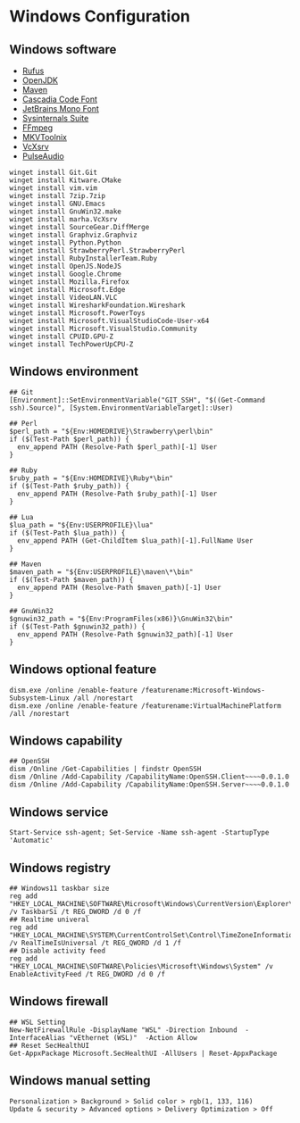 # Windows Configuration

## Windows software

- [Rufus](http://rufus.ie/)
- [OpenJDK](https://developers.redhat.com/products/openjdk/download)
- [Maven](https://maven.apache.org/download.cgi)
- [Cascadia Code Font](https://github.com/microsoft/cascadia-code)
- [JetBrains Mono Font](https://github.com/JetBrains/JetBrainsMono)
- [Sysinternals Suite](https://docs.microsoft.com/en-us/sysinternals/downloads/)
- [FFmpeg](https://www.gyan.dev/ffmpeg/builds/)
- [MKVToolnix](https://www.fosshub.com/MKVToolNix.html)
- [VcXsrv](https://sourceforge.net/projects/vcxsrv/)
- [PulseAudio](https://www.freedesktop.org/wiki/Software/PulseAudio/Ports/Windows/Support/)

```
winget install Git.Git
winget install Kitware.CMake
winget install vim.vim
winget install 7zip.7zip
winget install GNU.Emacs
winget install GnuWin32.make
winget install marha.VcXsrv
winget install SourceGear.DiffMerge
winget install Graphviz.Graphviz
winget install Python.Python
winget install StrawberryPerl.StrawberryPerl
winget install RubyInstallerTeam.Ruby
winget install OpenJS.NodeJS
winget install Google.Chrome
winget install Mozilla.Firefox
winget install Microsoft.Edge
winget install VideoLAN.VLC
winget install WiresharkFoundation.Wireshark
winget install Microsoft.PowerToys
winget install Microsoft.VisualStudioCode-User-x64
winget install Microsoft.VisualStudio.Community
winget install CPUID.GPU-Z
winget install TechPowerUpCPU-Z
```

## Windows environment

```
## Git
[Environment]::SetEnvironmentVariable("GIT_SSH", "$((Get-Command ssh).Source)", [System.EnvironmentVariableTarget]::User)

## Perl
$perl_path = "${Env:HOMEDRIVE}\Strawberry\perl\bin"
if ($(Test-Path $perl_path)) {
  env_append PATH (Resolve-Path $perl_path)[-1] User
}

## Ruby
$ruby_path = "${Env:HOMEDRIVE}\Ruby*\bin"
if ($(Test-Path $ruby_path)) {
  env_append PATH (Resolve-Path $ruby_path)[-1] User
}

## Lua
$lua_path = "${Env:USERPROFILE}\lua"
if ($(Test-Path $lua_path)) {
  env_append PATH (Get-ChildItem $lua_path)[-1].FullName User
}

## Maven
$maven_path = "${Env:USERPROFILE}\maven\*\bin"
if ($(Test-Path $maven_path)) {
  env_append PATH (Resolve-Path $maven_path)[-1] User
}

## GnuWin32
$gnuwin32_path = "${Env:ProgramFiles(x86)}\GnuWin32\bin"
if ($(Test-Path $gnuwin32_path)) {
  env_append PATH (Resolve-Path $gnuwin32_path)[-1] User
}
```

## Windows optional feature

```
dism.exe /online /enable-feature /featurename:Microsoft-Windows-Subsystem-Linux /all /norestart
dism.exe /online /enable-feature /featurename:VirtualMachinePlatform /all /norestart
```

## Windows capability

```
## OpenSSH
dism /Online /Get-Capabilities | findstr OpenSSH
dism /Online /Add-Capability /CapabilityName:OpenSSH.Client~~~~0.0.1.0
dism /Online /Add-Capability /CapabilityName:OpenSSH.Server~~~~0.0.1.0
```

## Windows service

```
Start-Service ssh-agent; Set-Service -Name ssh-agent -StartupType 'Automatic'
```

## Windows registry

```
## Windows11 taskbar size
reg add "HKEY_LOCAL_MACHINE\SOFTWARE\Microsoft\Windows\CurrentVersion\Explorer\Advanced" /v TaskbarSi /t REG_DWORD /d 0 /f
## Realtime univeral
reg add "HKEY_LOCAL_MACHINE\SYSTEM\CurrentControlSet\Control\TimeZoneInformation" /v RealTimeIsUniversal /t REG_QWORD /d 1 /f
## Disable activity feed
reg add "HKEY_LOCAL_MACHINE\SOFTWARE\Policies\Microsoft\Windows\System" /v EnableActivityFeed /t REG_DWORD /d 0 /f
```

## Windows firewall

```
## WSL Setting
New-NetFirewallRule -DisplayName "WSL" -Direction Inbound  -InterfaceAlias "vEthernet (WSL)"  -Action Allow
## Reset SecHealthUI
Get-AppxPackage Microsoft.SecHealthUI -AllUsers | Reset-AppxPackage
```

## Windows manual setting

```
Personalization > Background > Solid color > rgb(1, 133, 116)
Update & security > Advanced options > Delivery Optimization > Off
```
